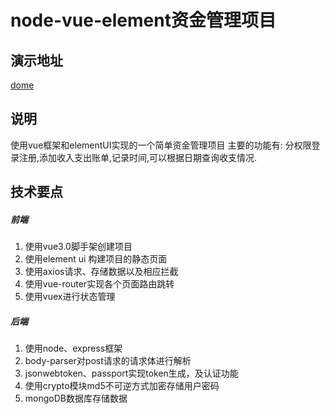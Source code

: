 # node-vue-element资金管理项目
## 演示地址
 [dome](http://www.zhangweijie.com.cn/bund)

## 说明
使用vue框架和elementUI实现的一个简单资金管理项目
主要的功能有: 分权限登录注册,添加收入支出账单,记录时间,可以根据日期查询收支情况.


## 技术要点
##### 前端
1. 使用vue3.0脚手架创建项目
2. 使用element ui 构建项目的静态页面
3. 使用axios请求、存储数据以及相应拦截
4. 使用vue-router实现各个页面路由跳转
5. 使用vuex进行状态管理

##### 后端
1. 使用node、express框架
2. body-parser对post请求的请求体进行解析
3. jsonwebtoken、passport实现token生成，及认证功能
4. 使用crypto模块md5不可逆方式加密存储用户密码
5. mongoDB数据库存储数据








